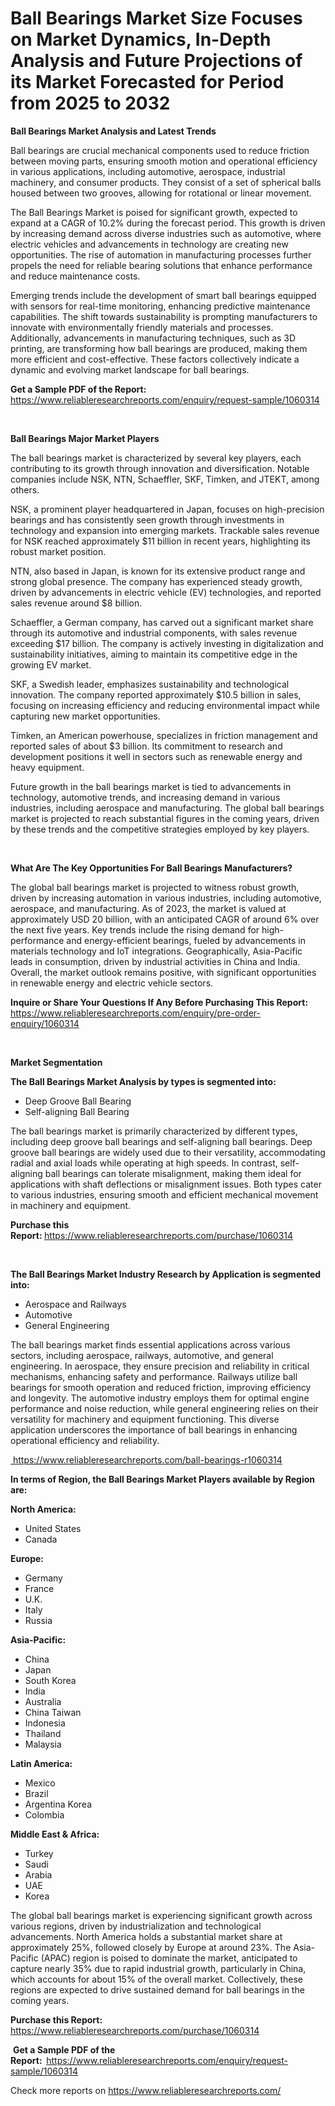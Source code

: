 <p><h1>Ball Bearings Market Size Focuses on Market Dynamics, In-Depth Analysis and Future Projections of its Market Forecasted for Period from 2025 to 2032</h1></p><p><strong>Ball Bearings Market Analysis and Latest Trends</strong></p>
<p><p>Ball bearings are crucial mechanical components used to reduce friction between moving parts, ensuring smooth motion and operational efficiency in various applications, including automotive, aerospace, industrial machinery, and consumer products. They consist of a set of spherical balls housed between two grooves, allowing for rotational or linear movement.</p><p>The Ball Bearings Market is poised for significant growth, expected to expand at a CAGR of 10.2% during the forecast period. This growth is driven by increasing demand across diverse industries such as automotive, where electric vehicles and advancements in technology are creating new opportunities. The rise of automation in manufacturing processes further propels the need for reliable bearing solutions that enhance performance and reduce maintenance costs.</p><p>Emerging trends include the development of smart ball bearings equipped with sensors for real-time monitoring, enhancing predictive maintenance capabilities. The shift towards sustainability is prompting manufacturers to innovate with environmentally friendly materials and processes. Additionally, advancements in manufacturing techniques, such as 3D printing, are transforming how ball bearings are produced, making them more efficient and cost-effective. These factors collectively indicate a dynamic and evolving market landscape for ball bearings.</p></p>
<p><strong>Get a Sample PDF of the Report:&nbsp;</strong> <a href="https://www.reliableresearchreports.com/enquiry/request-sample/1060314?utm_campaign=3193&utm_medium=2&utm_source=Github&utm_content=ia&utm_term=22032025&utm_id=ball-bearings">https://www.reliableresearchreports.com/enquiry/request-sample/1060314</a></p>
<p>&nbsp;</p>
<p><strong>Ball Bearings Major Market Players</strong></p>
<p><p>The ball bearings market is characterized by several key players, each contributing to its growth through innovation and diversification. Notable companies include NSK, NTN, Schaeffler, SKF, Timken, and JTEKT, among others. </p><p>NSK, a prominent player headquartered in Japan, focuses on high-precision bearings and has consistently seen growth through investments in technology and expansion into emerging markets. Trackable sales revenue for NSK reached approximately $11 billion in recent years, highlighting its robust market position.</p><p>NTN, also based in Japan, is known for its extensive product range and strong global presence. The company has experienced steady growth, driven by advancements in electric vehicle (EV) technologies, and reported sales revenue around $8 billion. </p><p>Schaeffler, a German company, has carved out a significant market share through its automotive and industrial components, with sales revenue exceeding $17 billion. The company is actively investing in digitalization and sustainability initiatives, aiming to maintain its competitive edge in the growing EV market.</p><p>SKF, a Swedish leader, emphasizes sustainability and technological innovation. The company reported approximately $10.5 billion in sales, focusing on increasing efficiency and reducing environmental impact while capturing new market opportunities.</p><p>Timken, an American powerhouse, specializes in friction management and reported sales of about $3 billion. Its commitment to research and development positions it well in sectors such as renewable energy and heavy equipment.</p><p>Future growth in the ball bearings market is tied to advancements in technology, automotive trends, and increasing demand in various industries, including aerospace and manufacturing. The global ball bearings market is projected to reach substantial figures in the coming years, driven by these trends and the competitive strategies employed by key players.</p></p>
<p>&nbsp;</p>
<p><strong>What Are The Key Opportunities For Ball Bearings Manufacturers?</strong></p>
<p><p>The global ball bearings market is projected to witness robust growth, driven by increasing automation in various industries, including automotive, aerospace, and manufacturing. As of 2023, the market is valued at approximately USD 20 billion, with an anticipated CAGR of around 6% over the next five years. Key trends include the rising demand for high-performance and energy-efficient bearings, fueled by advancements in materials technology and IoT integrations. Geographically, Asia-Pacific leads in consumption, driven by industrial activities in China and India. Overall, the market outlook remains positive, with significant opportunities in renewable energy and electric vehicle sectors.</p></p>
<p><strong>Inquire or Share Your Questions If Any Before Purchasing This Report:</strong> <a href="https://www.reliableresearchreports.com/enquiry/pre-order-enquiry/1060314?utm_campaign=3193&utm_medium=2&utm_source=Github&utm_content=ia&utm_term=22032025&utm_id=ball-bearings">https://www.reliableresearchreports.com/enquiry/pre-order-enquiry/1060314</a></p>
<p>&nbsp;</p>
<p><strong>Market Segmentation</strong></p>
<p><strong>The Ball Bearings Market Analysis by types is segmented into:</strong></p>
<p><ul><li>Deep Groove Ball Bearing</li><li>Self-aligning Ball Bearing</li></ul></p>
<p><p>The ball bearings market is primarily characterized by different types, including deep groove ball bearings and self-aligning ball bearings. Deep groove ball bearings are widely used due to their versatility, accommodating radial and axial loads while operating at high speeds. In contrast, self-aligning ball bearings can tolerate misalignment, making them ideal for applications with shaft deflections or misalignment issues. Both types cater to various industries, ensuring smooth and efficient mechanical movement in machinery and equipment.</p></p>
<p><strong>Purchase this Report:&nbsp;</strong><a href="https://www.reliableresearchreports.com/purchase/1060314?utm_campaign=3193&utm_medium=2&utm_source=Github&utm_content=ia&utm_term=22032025&utm_id=ball-bearings">https://www.reliableresearchreports.com/purchase/1060314</a></p>
<p>&nbsp;</p>
<p><strong>The Ball Bearings Market Industry Research by Application is segmented into:</strong></p>
<p><ul><li>Aerospace and Railways</li><li>Automotive</li><li>General Engineering</li></ul></p>
<p><p>The ball bearings market finds essential applications across various sectors, including aerospace, railways, automotive, and general engineering. In aerospace, they ensure precision and reliability in critical mechanisms, enhancing safety and performance. Railways utilize ball bearings for smooth operation and reduced friction, improving efficiency and longevity. The automotive industry employs them for optimal engine performance and noise reduction, while general engineering relies on their versatility for machinery and equipment functioning. This diverse application underscores the importance of ball bearings in enhancing operational efficiency and reliability.</p></p>
<p><a href="https://www.reliableresearchreports.com/ball-bearings-r1060314?utm_campaign=3193&utm_medium=2&utm_source=Github&utm_content=ia&utm_term=22032025&utm_id=ball-bearings">&nbsp;https://www.reliableresearchreports.com/ball-bearings-r1060314</a></p>
<p><strong>In terms of Region, the Ball Bearings Market Players available by Region are:</strong></p>
<p>
    <p> <strong> North America: </strong>
        <ul>
            <li>United States</li>
            <li>Canada</li>
        </ul>
        </p> 
    <p> <strong> Europe: </strong>
        <ul>
            <li>Germany</li>
            <li>France</li>
            <li>U.K.</li>
            <li>Italy</li>
            <li>Russia</li>
        </ul>
        </p> 
    <p> <strong> Asia-Pacific: </strong>
        <ul>
            <li>China</li>
            <li>Japan</li>
            <li>South Korea</li>
            <li>India</li>
            <li>Australia</li>
            <li>China Taiwan</li>
            <li>Indonesia</li>
            <li>Thailand</li>
            <li>Malaysia</li>
        </ul>
        </p> 
    <p> <strong> Latin America: </strong>
        <ul>
            <li>Mexico</li>
            <li>Brazil</li>
            <li>Argentina Korea</li>
            <li>Colombia</li>
        </ul>
        </p> 
    <p> <strong> Middle East & Africa: </strong>
        <ul>
            <li>Turkey</li>
            <li>Saudi</li>
            <li>Arabia</li>
            <li>UAE</li>
            <li>Korea</li>
        </ul>
    </p>
    </p>
<p><p>The global ball bearings market is experiencing significant growth across various regions, driven by industrialization and technological advancements. North America holds a substantial market share at approximately 25%, followed closely by Europe at around 23%. The Asia-Pacific (APAC) region is poised to dominate the market, anticipated to capture nearly 35% due to rapid industrial growth, particularly in China, which accounts for about 15% of the overall market. Collectively, these regions are expected to drive sustained demand for ball bearings in the coming years.</p></p>
<p><strong>Purchase this Report: </strong><a href="https://www.reliableresearchreports.com/purchase/1060314?utm_campaign=3193&utm_medium=2&utm_source=Github&utm_content=ia&utm_term=22032025&utm_id=ball-bearings">https://www.reliableresearchreports.com/purchase/1060314</a></p>
<p>&nbsp;<strong>Get a Sample PDF of the Report:&nbsp;&nbsp;</strong><a href="https://www.reliableresearchreports.com/enquiry/request-sample/1060314?utm_campaign=3193&utm_medium=2&utm_source=Github&utm_content=ia&utm_term=22032025&utm_id=ball-bearings">https://www.reliableresearchreports.com/enquiry/request-sample/1060314</a></p>
<p><strong></strong></p>
<p>Check more reports on <a href="https://www.reliableresearchreports.com/?utm_campaign=3193&utm_medium=2&utm_source=Github&utm_content=ia&utm_term=22032025&utm_id=ball-bearings">https://www.reliableresearchreports.com/</a></p>